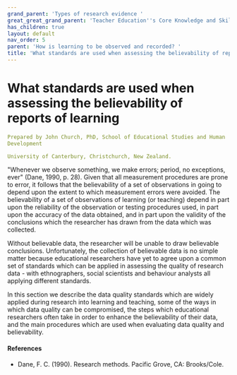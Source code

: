 ```yaml
---
grand_parent: 'Types of research evidence '
great_great_grand_parent: 'Teacher Education''s Core Knowledge and Skills.'
has_children: true
layout: default
nav_order: 5
parent: 'How is learning to be observed and recorded? '
title: 'What standards are used when assessing the believability of reports of learning '
---
```

# What standards are used when assessing the believability of reports of learning


```yaml
Prepared by John Church, PhD, School of Educational Studies and Human
Development

University of Canterbury, Christchurch, New Zealand.
```


"Whenever we observe something, we make errors; period, no exceptions,
ever" (Dane, 1990, p. 28). Given that all measurement procedures are
prone to error, it follows that the believability of a set of
observations in going to depend upon the extent to which measurement
errors were avoided. The believability of a set of observations of
learning (or teaching) depend in part upon the reliability of the
observation or testing procedures used, in part upon the accuracy of the
data obtained, and in part upon the validity of the conclusions which
the researcher has drawn from the data which was collected.

Without believable data, the researcher will be unable to draw
believable conclusions. Unfortunately, the collection of believable data
is no simple matter because educational researchers have yet to agree
upon a common set of standards which can be applied in assessing the
quality of research data - with ethnographers, social scientists and
behaviour analysts all applying different standards.

In this section we describe the data quality standards which are widely
applied during research into learning and teaching, some of the ways in
which data quality can be compromised, the steps which educational
researchers often take in order to enhance the believability of their
data, and the main procedures which are used when evaluating data
quality and believability.


#### References

-   Dane, F. C. (1990). Research methods. Pacific Grove, CA:
    Brooks/Cole.
